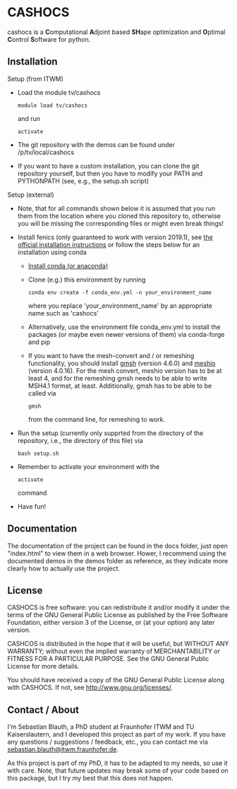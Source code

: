 CASHOCS
=========

cashocs is a **C**omputational **A**djoint based **SH**ape optimization and **O**ptimal **C**ontrol **S**oftware for python.


Installation
------------

Setup (from ITWM)

- Load the module tv/cashocs

    `module load tv/cashocs`

    and run

    `activate`

- The git repository with the demos can be found under /p/tv/local/cashocs

- If you want to have a custom installation, you can clone the git repository yourself,
  but then you have to modify your PATH and PYTHONPATH (see, e.g., the setup.sh script)


Setup (external)

- Note, that for all commands shown below it is assumed that you run them from
  the location where you cloned this repository to, otherwise you will be missing
  the corresponding files or might even break things!

- Install fenics (only guaranteed to work with version 2019.1), see
  [the official installation instructions](https://fenicsproject.org/download/)
  or follow the steps below for an installation using conda

  - [Install conda (or anaconda)](https://docs.conda.io/projects/conda/en/latest/user-guide/install/index.html)

  - Clone (e.g.) this environment by running

    `conda env create -f conda_env.yml -n your_environment_name`

    where you replace 'your_environment_name' by an appropriate name such as 'cashocs'

  - Alternatively, use the environment file conda_env.yml to install the packages
    (or maybe even newer versions of them) via conda-forge and pip

  - If you want to have the mesh-convert and / or remeshing functionality, you should
    install [gmsh](https://gmsh.info) (version 4.6.0) and [meshio](https://pypi.org/project/meshio/4.0.16/) (version 4.0.16).
    For the mesh convert, meshio version has to be at least 4, and for the remeshing
    gmsh needs to be able to write MSH4.1 format, at least. Additionally, gmsh has to
    be able to be called via

    `gmsh`

    from the command line, for remeshing to work.

- Run the setup (currently only supprted from the directory of the repository, i.e.,
  the directory of this file) via

    `bash setup.sh`

- Remember to activate your environment with the

    `activate`

  command


- Have fun!


Documentation
-------------

The documentation of the project can be found in the docs folder, just open "index.html"
to view them in a web browser. Hower, I recommend using the documented demos in the demos
folder as reference, as they indicate more clearly how to actually use the project.


License
-------

CASHOCS is free software: you can redistribute it and/or modify it under the terms of the GNU General Public License as published by the Free Software Foundation, either version 3 of the License, or (at your option) any later version.

CASHCOS is distributed in the hope that it will be useful, but WITHOUT ANY WARRANTY; without even the implied warranty of MERCHANTABILITY or FITNESS FOR A PARTICULAR PURPOSE. See the GNU General Public License for more details.

You should have received a copy of the GNU General Public License along with CASHOCS. If not, see <http://www.gnu.org/licenses/>.


Contact / About
---------------

I'm Sebastian Blauth, a PhD student at Fraunhofer ITWM and TU Kaiserslautern,
and I developed this project as part of my work. If you have any questions /
suggestions / feedback, etc., you can contact me via
[sebastian.blauth@itwm.fraunhofer.de](mailto:sebastian.blauth@itwm.fraunhofer.de).

As this project is part of my PhD, it has to be adapted to my needs, so use it with care.
Note, that future updates may break some of your code based on this package,
but I try my best that this does not happen.
